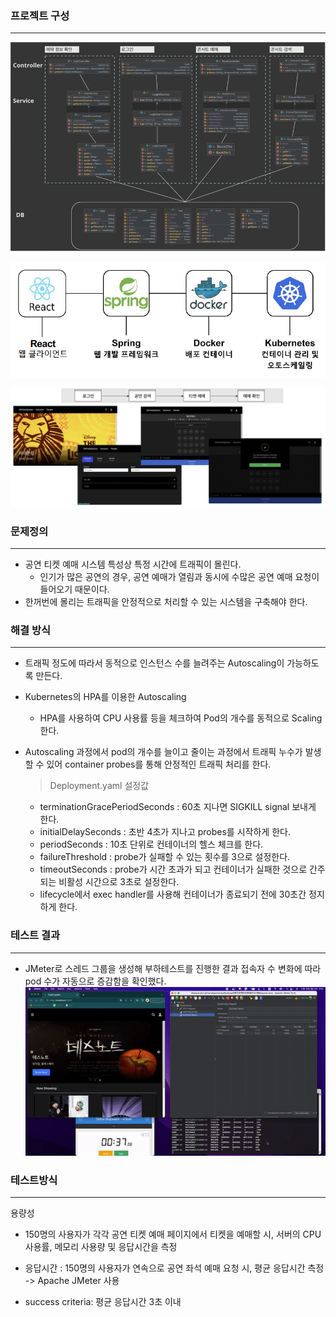 
### 프로젝트 구성

---
![class-diagram](./class-diagram.png)

![structure](./structure.png)

![flowchart](./flowchart.png)


### 문제정의

---

- 공연 티켓 예매 시스템 특성상 특정 시간에 트래픽이 몰린다.
    - 인기가 많은 공연의 경우, 공연 예매가 열림과 동시에 수많은 공연 예매 요청이 들어오기 때문이다.
- 한꺼번에 몰리는 트래픽을 안정적으로 처리할 수 있는 시스템을 구축해야 한다.

### 해결 방식

---

- 트래픽 정도에 따라서 동적으로 인스턴스 수를 늘려주는 Autoscaling이 가능하도록 만든다.
- Kubernetes의 HPA를 이용한 Autoscaling
    - HPA를 사용하여 CPU 사용률 등을 체크하여 Pod의 개수를 동적으로 Scaling한다.
- Autoscaling 과정에서 pod의 개수를 늘이고 줄이는 과정에서 트래픽 누수가 발생할 수 있어 container probes를 통해 안정적인 트래픽 처리를 한다.
    
    > Deployment.yaml 설정값
    > 
  
    
    - terminationGracePeriodSeconds : 60초 지나면 SIGKILL signal 보내게 한다.
    - initialDelaySeconds : 초반 4초가 지나고 probes를 시작하게 한다.
    - periodSeconds : 10초 단위로 컨테이너의 헬스 체크를 한다.
    - failureThreshold : probe가 실패할 수 있는 횟수를 3으로 설정한다.
    - timeoutSeconds : probe가 시간 초과가 되고 컨테이너가 실패한 것으로 간주되는 비활성 시간으로 3초로 설정한다.
    - lifecycle에서 exec handler를 사용해 컨테이너가 종료되기 전에 30초간 정지하게 한다.

### 테스트 결과

---

- JMeter로 스레드 그룹을 생성해 부하테스트를 진행한 결과 접속자 수 변화에 따라 pod 수가 자동으로 증감함을 확인했다.
![demo](./demo.gif)


### 테스트방식
---

용량성
- 150명의 사용자가 각각 공연 티켓 예매 페이지에서 티켓을 예매할 시, 서버의 CPU 사용률, 메모리 사용량 및 응답시간을 측정

- 응답시간 : 150명의 사용자가 연속으로 공연 좌석 예매 요청 시, 평균 응답시간 측정
   -> Apache JMeter 사용

- success criteria: 평균 응답시간 3초 이내
